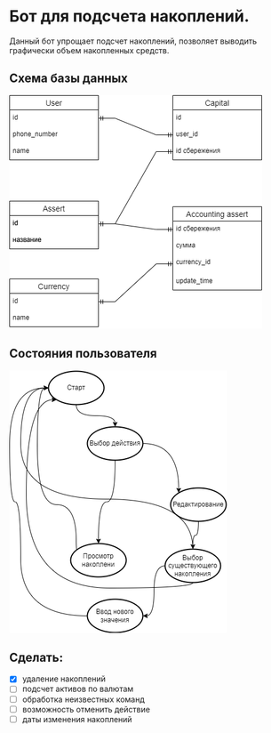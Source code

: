 # Бот для подсчета накоплений.
Данный бот упрощает подсчет накоплений, позволяет выводить графически объем накопленных средств.

## Схема базы данных
![alt-текст](schem/db_schem.png)

## Состояния пользователя
![alt-текст](schem/state.png)

## Сделать:
- [x] удаление накоплений
- [ ] подсчет активов по валютам
- [ ] обработка неизвестных команд
- [ ] возможность отменить действие
- [ ] даты изменения накоплений